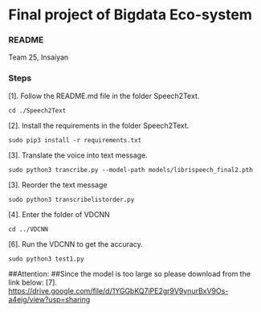 # Final project of Bigdata Eco-system
### README

Team 25, Insaiyan

### Steps

[1]. Follow the README.md file in the folder Speech2Text.

```
cd ./Speech2Text
```

[2]. Install the requirements in the folder Speech2Text.

```
sudo pip3 install -r requirements.txt
```

[3]. Translate the voice into text message.

```
sudo python3 trancribe.py --model-path models/librispeech_final2.pth
```

[3]. Reorder the text message

```
sudo python3 transcribelistorder.py
```

[4]. Enter the folder of VDCNN

```
cd ../VDCNN
```

[6]. Run the VDCNN to get the accuracy.

```
sudo python3 test1.py
```


##Attention:
##Since the model is too large so please download from the link below:
[7]. https://drive.google.com/file/d/1YGGbKQ7iPE2gr9V9ynurBxV9Os-a4eig/view?usp=sharing

